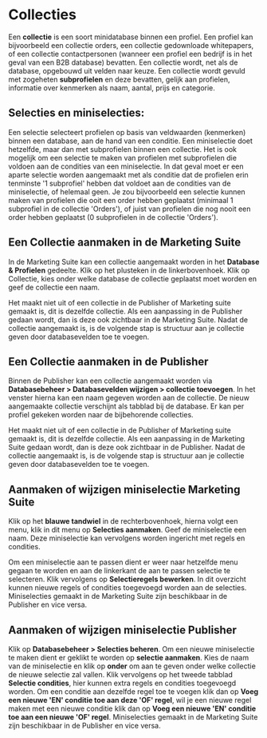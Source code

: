 # Collecties

Een **collectie** is een soort minidatabase binnen een profiel. Een profiel kan
bijvoorbeeld een collectie orders, een collectie gedownloade whitepapers, of
een collectie contactpersonen (wanneer een profiel een bedrijf is in het geval
van een B2B database) bevatten. Een collectie wordt, net als de database,
opgebouwd uit velden naar keuze. Een collectie wordt gevuld met zogeheten
**subprofielen** en deze bevatten, gelijk aan profielen, informatie over
kenmerken als naam, aantal, prijs en categorie.

## Selecties en miniselecties:
Een selectie selecteert profielen op basis van veldwaarden (kenmerken) binnen
een database, aan de hand van een conditie. Een miniselectie doet hetzelfde,
maar dan met subprofielen binnen een collectie. Het is ook mogelijk om een
selectie te maken van profielen met subprofielen die voldoen aan de condities
van een miniselectie. In dat geval moet er een aparte selectie worden
aangemaakt met als conditie dat de profielen erin tenminste
'1 subprofiel' hebben dat voldoet aan de condities van de miniselectie, of
helemaal geen. Je zou bijvoorbeeld een selectie kunnen maken van profielen die
ooit een order hebben geplaatst (minimaal 1 subprofiel in de collectie
'Orders'), of juist van profielen die nog nooit een order hebben geplaatst
(0 subprofielen in de collectie 'Orders').

## Een Collectie aanmaken in de Marketing Suite
In de Marketing Suite kan een collectie aangemaakt worden in het
**Database & Profielen** gedeelte. Klik op het plusteken in de linkerbovenhoek.
Klik op Collectie, kies onder welke database de collectie geplaatst moet worden
en geef de collectie een naam.

Het maakt niet uit of een collectie in de Publisher of Marketing suite gemaakt
is, dit is dezelfde collectie. Als een aanpassing in de Publisher gedaan wordt,
dan is deze ook zichtbaar in de Marketing Suite. Nadat de collectie aangemaakt
is, is de volgende stap is structuur aan je collectie geven door databasevelden
toe te voegen.

## Een Collectie aanmaken in de Publisher
Binnen de Publisher kan een collectie aangemaakt worden via
**Databasebeheer > Databasevelden wijzigen > collectie toevoegen**. In het
venster hierna kan een naam gegeven worden aan de collectie. De nieuw
aangemaakte collectie verschijnt als tabblad bij de database. Er kan per
profiel gekeken worden naar de bijbehorende collecties.

Het maakt niet uit of een collectie in de Publisher of Marketing suite gemaakt
is, dit is dezelfde collectie. Als een aanpassing in de Marketing Suite gedaan
wordt, dan is deze ook zichtbaar in de Publisher. Nadat de collectie aangemaakt
is, is de volgende stap is structuur aan je collectie geven door databasevelden
toe te voegen.

## Aanmaken of wijzigen miniselectie Marketing Suite
Klik op het **blauwe tandwiel** in de rechterbovenhoek, hierna volgt een menu,
klik in dit menu op **Selecties aanmaken**. Geef de miniselectie een naam. Deze
miniselectie kan vervolgens worden ingericht met regels en condities.

Om een miniselectie aan te passen dient er weer naar hetzelfde menu gegaan te
worden en aan de linkerkant de aan te passen selectie te selecteren. Klik
vervolgens op  **Selectieregels bewerken**. In dit overzicht kunnen nieuwe
regels of condities toegevoegd worden aan de selecties. Miniselecties gemaakt
in de Marketing Suite zijn beschikbaar in de Publisher en vice versa.

## Aanmaken of wijzigen miniselectie Publisher
Klik op **Databasebeheer > Selecties beheren**. Om een nieuwe miniselectie te
maken dient er geklikt te worden op **selectie aanmaken**. Kies de naam van de
miniselectie en klik op **onder** om aan te geven onder welke collectie de
nieuwe selectie zal vallen. Klik vervolgens op het tweede tabblad
**Selectie condities**, hier kunnen extra regels en condities toegevoegd worden.
Om een conditie aan dezelfde regel toe te voegen klik dan op
**Voeg een nieuwe 'EN' conditie toe aan deze 'OF' regel**, wil je een nieuwe
regel maken met een nieuwe conditie klik dan op
**Voeg een nieuwe 'EN' conditie toe aan een nieuwe 'OF' regel**. Miniselecties
gemaakt in de Marketing Suite zijn beschikbaar in de Publisher en vice versa.
